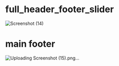 # full_header_footer_slider
![Screenshot (14)](https://github.com/jydhasan/full_header_footer_slider/assets/73984325/9c787ae9-a8a3-4fb8-bcdc-0f7c7d961365)
# main footer
![Uploading Screenshot (15).png…]()
